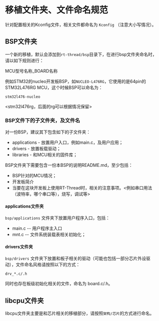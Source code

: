 # 移植文件夹、文件命名规范

针对配置相关的Kconfig文件，相关文件都命名为 `Kconfig` （注意大小写情况）。

## BSP文件夹

一个新的移植，默认会添加到`rt-thread/bsp`目录下，在进行bsp文件夹命名时，请以如下规则进行：

MCU型号名称_BOARD名称

例如STM32的nucleo开发板BSP，如`NUCLEO-L476RG`，它使用的是64pin的STM32L476RG MCU，这个时候BSP可以命名为：

`stm32l476-nucleo`

<stm32l476rg，后面的rg可以根据情况保留>

### BSP文件下的子文件夹，及文件名

对一份BSP，建议其下包含如下的子文件夹：

* applications - 放置用户入口，例如main.c，及用户应用；
* drivers      - 放置板载驱动；
* libraries    - 和MCU相关的固件库；

BSP文件夹下需要包含一份本BSP的说明README.md，至少包括：

* BSP针对的MCU情况；
* 开发板简介
* 当要在这块开发板上使用RT-Thread时，相关的注意事项。<例如串口用法（波特率，哪个串口等），烧写，调试等>

#### applications文件夹

`bsp/applications` 文件夹下放置用户程序入口，包括：

* main.c -- 用户程序主入口
* mnt.c  -- 文件系统装载表相关初始化；

#### drivers文件夹

`bsp/drivers` 文件夹下放置和板子相关的驱动（可能也包括一部分芯片外设驱动），文件命名风格请按照以下的方式：

    drv_*.c/.h

同时也存在板级初始化相关的文件，命名为 board.c/.h。

## libcpu文件夹

libcpu文件夹主要是和芯片相关的移植部分，请按照`架构/芯片`的方式进行命名。
